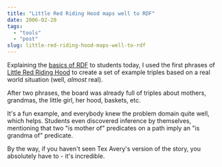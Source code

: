 ```yaml
---
title: "Little Red Riding Hood maps well to RDF"
date: 2006-02-20
tags: 
  - "tools"
  - "post"
slug: little-red-riding-hood-maps-well-to-rdf
---
```


Explaining the [basics of RDF](http://www.w3.org/TR/rdf-primer/) to students today, I used the first phrases of [Little Red Riding Hood](http://www.imagesjournal.com/issue06/features/texavery4.htm) to create a set of example triples based on a real world situation (well, _almost_ real).

After two phrases, the board was already full of triples about mothers, grandmas, the little girl, her hood, baskets, etc.

It's a fun example, and everybody knew the problem domain quite well, which helps. Students even discovered inference by themselves, mentioning that two "is mother of" predicates on a path imply an "is grandma of" predicate.

By the way, if you haven't seen Tex Avery's version of the story, you absolutely have to - it's incredible.
